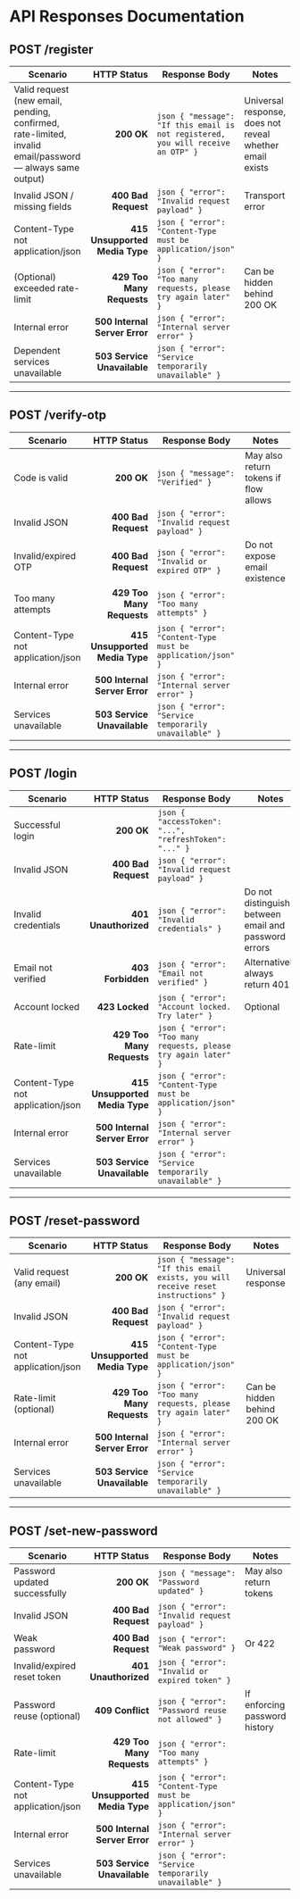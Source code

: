 
# API Responses Documentation

## POST /register

| Scenario                                                                                                 |                    HTTP Status | Response Body                                                                         | Notes                                                    |
|----------------------------------------------------------------------------------------------------------|-------------------------------:|---------------------------------------------------------------------------------------|----------------------------------------------------------|
| Valid request (new email, pending, confirmed, rate-limited, invalid email/password — always same output) |                     **200 OK** | ```json { "message": "If this email is not registered, you will receive an OTP" } ``` | Universal response, does not reveal whether email exists |
| Invalid JSON / missing fields                                                                            |            **400 Bad Request** | ```json { "error": "Invalid request payload" } ```                                    | Transport error                                          |
| Content-Type not application/json                                                                        | **415 Unsupported Media Type** | ```json { "error": "Content-Type must be application/json" } ```                      |                                                          |
| (Optional) exceeded rate-limit                                                                           |      **429 Too Many Requests** | ```json { "error": "Too many requests, please try again later" } ```                  | Can be hidden behind 200 OK                              |
| Internal error                                                                                           |  **500 Internal Server Error** | ```json { "error": "Internal server error" } ```                                      |                                                          |
| Dependent services unavailable                                                                           |    **503 Service Unavailable** | ```json { "error": "Service temporarily unavailable" } ```                            |                                                          |

---

## POST /verify-otp

| Scenario                          |                    HTTP Status | Response Body                                                    | Notes                                 |
|-----------------------------------|-------------------------------:|------------------------------------------------------------------|---------------------------------------|
| Code is valid                     |                     **200 OK** | ```json { "message": "Verified" } ```                            | May also return tokens if flow allows |
| Invalid JSON                      |            **400 Bad Request** | ```json { "error": "Invalid request payload" } ```               |                                       |
| Invalid/expired OTP               |            **400 Bad Request** | ```json { "error": "Invalid or expired OTP" } ```                | Do not expose email existence         |
| Too many attempts                 |      **429 Too Many Requests** | ```json { "error": "Too many attempts" } ```                     |                                       |
| Content-Type not application/json | **415 Unsupported Media Type** | ```json { "error": "Content-Type must be application/json" } ``` |                                       |
| Internal error                    |  **500 Internal Server Error** | ```json { "error": "Internal server error" } ```                 |                                       |
| Services unavailable              |    **503 Service Unavailable** | ```json { "error": "Service temporarily unavailable" } ```       |                                       |

---

## POST /login

| Scenario                          |                    HTTP Status | Response Body                                                        | Notes                                                |
|-----------------------------------|-------------------------------:|----------------------------------------------------------------------|------------------------------------------------------|
| Successful login                  |                     **200 OK** | ```json { "accessToken": "...", "refreshToken": "..." } ```          |                                                      |
| Invalid JSON                      |            **400 Bad Request** | ```json { "error": "Invalid request payload" } ```                   |                                                      |
| Invalid credentials               |           **401 Unauthorized** | ```json { "error": "Invalid credentials" } ```                       | Do not distinguish between email and password errors |
| Email not verified                |              **403 Forbidden** | ```json { "error": "Email not verified" } ```                        | Alternatively always return 401                      |
| Account locked                    |                 **423 Locked** | ```json { "error": "Account locked. Try later" } ```                 | Optional                                             |
| Rate-limit                        |      **429 Too Many Requests** | ```json { "error": "Too many requests, please try again later" } ``` |                                                      |
| Content-Type not application/json | **415 Unsupported Media Type** | ```json { "error": "Content-Type must be application/json" } ```     |                                                      |
| Internal error                    |  **500 Internal Server Error** | ```json { "error": "Internal server error" } ```                     |                                                      |
| Services unavailable              |    **503 Service Unavailable** | ```json { "error": "Service temporarily unavailable" } ```           |                                                      |

---

## POST /reset-password

| Scenario                          |                    HTTP Status | Response Body                                                                          | Notes                       |
|-----------------------------------|-------------------------------:|----------------------------------------------------------------------------------------|-----------------------------|
| Valid request (any email)         |                     **200 OK** | ```json { "message": "If this email exists, you will receive reset instructions" } ``` | Universal response          |
| Invalid JSON                      |            **400 Bad Request** | ```json { "error": "Invalid request payload" } ```                                     |                             |
| Content-Type not application/json | **415 Unsupported Media Type** | ```json { "error": "Content-Type must be application/json" } ```                       |                             |
| Rate-limit (optional)             |      **429 Too Many Requests** | ```json { "error": "Too many requests, please try again later" } ```                   | Can be hidden behind 200 OK |
| Internal error                    |  **500 Internal Server Error** | ```json { "error": "Internal server error" } ```                                       |                             |
| Services unavailable              |    **503 Service Unavailable** | ```json { "error": "Service temporarily unavailable" } ```                             |                             |

---

## POST /set-new-password

| Scenario                          |                    HTTP Status | Response Body                                                    | Notes                         |
|-----------------------------------|-------------------------------:|------------------------------------------------------------------|-------------------------------|
| Password updated successfully     |                     **200 OK** | ```json { "message": "Password updated" } ```                    | May also return tokens        |
| Invalid JSON                      |            **400 Bad Request** | ```json { "error": "Invalid request payload" } ```               |                               |
| Weak password                     |            **400 Bad Request** | ```json { "error": "Weak password" } ```                         | Or 422                        |
| Invalid/expired reset token       |           **401 Unauthorized** | ```json { "error": "Invalid or expired token" } ```              |                               |
| Password reuse (optional)         |               **409 Conflict** | ```json { "error": "Password reuse not allowed" } ```            | If enforcing password history |
| Rate-limit                        |      **429 Too Many Requests** | ```json { "error": "Too many attempts" } ```                     |                               |
| Content-Type not application/json | **415 Unsupported Media Type** | ```json { "error": "Content-Type must be application/json" } ``` |                               |
| Internal error                    |  **500 Internal Server Error** | ```json { "error": "Internal server error" } ```                 |                               |
| Services unavailable              |    **503 Service Unavailable** | ```json { "error": "Service temporarily unavailable" } ```       |                               |
